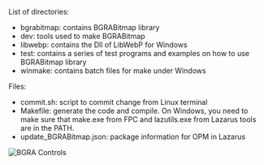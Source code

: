 List of directories:
- bgrabitmap: contains BGRABitmap library
- dev: tools used to make BGRABitmap
- libwebp: contains the Dll of LibWebP for Windows
- test: contains a series of test programs and examples on how to use BGRABitmap library
- winmake: contains batch files for make under Windows

Files:
- commit.sh: script to commit change from Linux terminal
- Makefile: generate the code and compile. On Windows, you need to make sure that make.exe from FPC and lazutils.exe from Lazarus tools are in the PATH.
- update_BGRABitmap.json: package information for OPM in Lazarus

![BGRA Controls](https://raw.githubusercontent.com/bgrabitmap/bgrabitmap/master/bgrabitmap.jpg)
